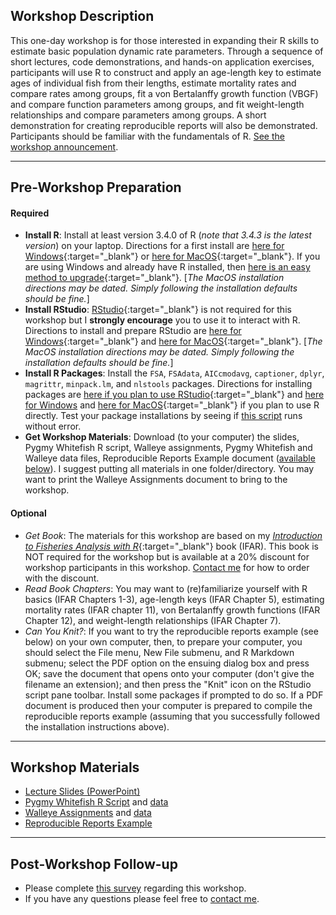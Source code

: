## Workshop Description
This one-day workshop is for those interested in expanding their R skills to estimate basic population dynamic rate parameters. Through a sequence of short lectures, code demonstrations, and hands-on application exercises, participants will use R to construct and apply an age-length key to estimate ages of individual fish from their lengths, estimate mortality rates and compare rates among groups, fit a von Bertalanffy growth function (VBGF) and compare function parameters among groups, and fit weight-length relationships and compare parameters among groups. A short demonstration for creating reproducible reports will also be demonstrated. Participants should be familiar with the fundamentals of R. [See the workshop announcement](https://midwestfishwildlifeconferen2018.sched.com/event/Cde4/workshop-introductory-fisheries-analyses-with-r).

----

## Pre-Workshop Preparation
#### Required
* **Install R**: Install at least version 3.4.0 of R (*note that 3.4.3 is the latest version*) on your laptop. Directions for a first install are [here for Windows](http://derekogle.com/IFAR/supplements/installations/InstallRWin.html){:target="_blank"} or [here for MacOS](http://derekogle.com/IFAR/supplements/installations/InstallRMac.html){:target="_blank"}. If you are using Windows and already have R installed, then [here is an easy method to upgrade](http://www.r-statistics.com/2015/06/a-step-by-step-screenshots-tutorial-for-upgrading-r-on-windows/){:target="_blank"}. [*The MacOS installation directions may be dated. Simply following the installation defaults should be fine.*]
* **Install RStudio**: [RStudio](https://www.rstudio.com/products/RStudio/){:target="_blank"} is not required for this workshop but I **strongly encourage** you to use it to interact with R. Directions to install and prepare RStudio are [here for Windows](http://derekogle.com/IFAR/supplements/installations/InstallRStudioWin.html){:target="_blank"} and [here for MacOS](http://derekogle.com/IFAR/supplements/installations/InstallRStudioMac.html){:target="_blank"}. [*The MacOS installation directions may be dated. Simply following the installation defaults should be fine.*]
* **Install R Packages**: Install the `FSA`, `FSAdata`, `AICcmodavg`, `captioner`, `dplyr`, `magrittr`, `minpack.lm`, and  `nlstools` packages. Directions for installing packages are [here if you plan to use RStudio](http://derekogle.com/IFAR/supplements/installations/InstallPackagesRStudio.html){:target="_blank"} and [here for Windows](http://derekogle.com/IFAR/supplements/installations/InstallPackagesRWin.html) and [here for MacOS](http://derekogle.com/IFAR/supplements/installations/InstallPackagesRMac.html){:target="_blank"} if you plan to use R directly. Test your package installations by seeing if [this script](InstallationTester.R) runs without error.
* **Get Workshop Materials**: Download (to your computer) the slides, Pygmy Whitefish R script, Walleye assignments, Pygmy Whitefish and Walleye data files, Reproducible Reports Example document ([available below](#workshop-materials)). I suggest putting all materials in one folder/directory. You may want to print the Walleye Assignments document to bring to the workshop.

#### Optional
* *Get Book*: The materials for this workshop are based on my [*Introduction to Fisheries Analysis with R*](http://derekogle.com/IFAR/){:target="_blank"} book (IFAR). This book is NOT required for the workshop but is available at a 20% discount for workshop participants in this workshop. [Contact me](mailto:derek@derekogle.com) for how to order with the discount.
* *Read Book Chapters*: You may want to (re)familiarize yourself with R basics (IFAR Chapters 1-3), age-length keys (IFAR Chapter 5), estimating mortality rates (IFAR chapter 11), von Bertalanffy growth functions (IFAR Chapter 12), and weight-length relationships (IFAR Chapter 7).
* *Can You Knit?*: If you want to try the reproducible reports example (see below) on your own computer, then, to prepare your computer, you should select the File menu, New File submenu, and R Markdown submenu; select the PDF option on the ensuing dialog box and press OK; save the document that opens onto your computer (don't give the filename an extension); and then press the "Knit" icon on the RStudio script pane toolbar. Install some packages if prompted to do so. If a PDF document is produced then your computer is prepared to compile the reproducible reports example (assuming that you successfully followed the installation instructions above). 

----

## Workshop Materials
* [Lecture Slides (PowerPoint)](Slides.pptx)
* [Pygmy Whitefish R Script](PWF2016_Student.R) and [data](PWF2016.csv)
* [Walleye Assignments](WAE_Escanaba.pdf) and [data](WAE_Escanaba_2011_14.csv)
* [Reproducible Reports Example](ReproReport.Rmd)

----

## Post-Workshop Follow-up
* Please complete [this survey](https://goo.gl/forms/rNZ2lIEZFzkCW6WO2) regarding this workshop.
* If you have any questions please feel free to [contact me](mailto:derek@derekogle.com).
